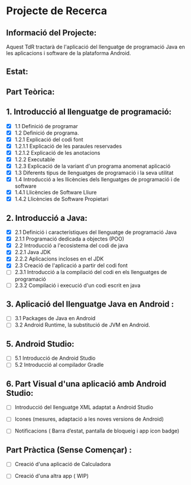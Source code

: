 # Projecte de Recerca

## Informació del Projecte:
Aquest TdR tractarà de l'aplicació del llenguatge de programació Java en les aplicacions i software de la plataforma Android.

## Estat:

## Part Teòrica:


## 1. Introducció al llenguatge de programació:
- [x] 1.1 Definició de programar
- [x] 1.2 Definició de programa.
- [x] 1.2.1 Explicació del codi font
- [x] 1.2.1.1 Explicació de les paraules reservades
- [x] 1.2.1.2 Explicació de les anotacions
- [x] 1.2.2 Executable
- [x] 1.2.3 Explicació de la variant d'un programa anomenat aplicació
- [x] 1.3 Diferents tipus de llenguatges de programació i la seva utilitat
- [x] 1.4 Introducció a les llicències dels llenguatges de programació i de software
- [x] 1.4.1 Llicències de Software Lliure
- [x] 1.4.2 Llicències de Software Propietari 

## 2. Introducció a Java:
- [x] 2.1 Definició i característiques del llenguatge de programació Java
- [x] 2.1.1 Programació dedicada a objectes (POO)
- [x] 2.2 Introducció a l'ecosistema del codi de java
- [x] 2.2.1 Java JDK
- [x] 2.2.2 Aplicacions incloses en el JDK
- [x] 2.3 Creació de l'aplicació a partir del codi font
- [ ] 2.3.1 Introducció a la compilació del codi en els llenguatges de programació
- [ ] 2.3.2 Compilació i execució d'un codi escrit en java

## 3. Aplicació del llenguatge Java en Android :
- [ ] 3.1 Packages de Java en Android
- [ ] 3.2 Android Runtime, la substitució de JVM en Android.
   
## 5. Android Studio:
- [ ] 5.1 Introducció de Android Studio
- [ ] 5.2 Introducció al compilador Gradle

## 6. Part Visual d'una aplicació amb Android Studio:
- [ ] Introducció del llenguatge XML adaptat a Android Studio
- [ ] Icones (mesures, adaptació a les noves versions de Android)
- [ ] Notificacions ( Barra d’estat, pantalla de bloqueig i app icon badge)


## Part Pràctica (Sense Començar) :

- [ ] Creació d'una aplicació de Calculadora

- [ ] Creació d'una altra app ( WIP)
